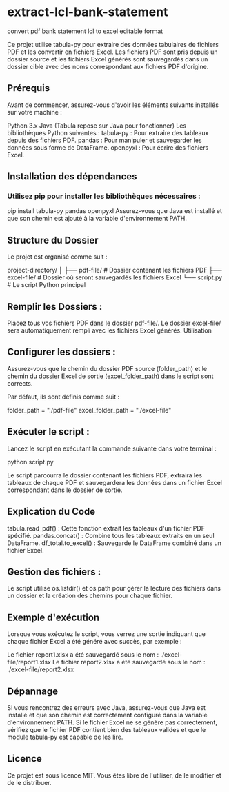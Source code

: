 # extract-lcl-bank-statement
convert pdf bank statement lcl to excel editable format

Ce projet utilise tabula-py pour extraire des données tabulaires de fichiers PDF et les convertir en fichiers Excel. Les fichiers PDF sont pris depuis un dossier source et les fichiers Excel générés sont sauvegardés dans un dossier cible avec des noms correspondant aux fichiers PDF d'origine.

## Prérequis
Avant de commencer, assurez-vous d'avoir les éléments suivants installés sur votre machine :

Python 3.x
Java (Tabula repose sur Java pour fonctionner)
Les bibliothèques Python suivantes :
tabula-py : Pour extraire des tableaux depuis des fichiers PDF.
pandas : Pour manipuler et sauvegarder les données sous forme de DataFrame.
openpyxl : Pour écrire des fichiers Excel.

## Installation des dépendances
### Utilisez pip pour installer les bibliothèques nécessaires :

pip install tabula-py pandas openpyxl
Assurez-vous que Java est installé et que son chemin est ajouté à la variable d'environnement PATH.

## Structure du Dossier
Le projet est organisé comme suit :

project-directory/
│
├── pdf-file/         # Dossier contenant les fichiers PDF
├── excel-file/       # Dossier où seront sauvegardés les fichiers Excel
└── script.py         # Le script Python principal

## Remplir les Dossiers :
Placez tous vos fichiers PDF dans le dossier pdf-file/.
Le dossier excel-file/ sera automatiquement rempli avec les fichiers Excel générés.
Utilisation

## Configurer les dossiers : 
Assurez-vous que le chemin du dossier PDF source (folder_path) et le chemin du dossier Excel de sortie (excel_folder_path) dans le script sont corrects. 

Par défaut, ils sont définis comme suit :

folder_path = "./pdf-file"
excel_folder_path = "./excel-file"

## Exécuter le script : 

Lancez le script en exécutant la commande suivante dans votre terminal :

python script.py

Le script parcourra le dossier contenant les fichiers PDF, extraira les tableaux de chaque PDF et sauvegardera les données dans un fichier Excel correspondant dans le dossier de sortie.

## Explication du Code
tabula.read_pdf() : Cette fonction extrait les tableaux d'un fichier PDF spécifié.
pandas.concat() : Combine tous les tableaux extraits en un seul DataFrame.
df_total.to_excel() : Sauvegarde le DataFrame combiné dans un fichier Excel.

## Gestion des fichiers : 
Le script utilise os.listdir() et os.path pour gérer la lecture des fichiers dans un dossier et la création des chemins pour chaque fichier.

## Exemple d'exécution
Lorsque vous exécutez le script, vous verrez une sortie indiquant que chaque fichier Excel a été généré avec succès, par exemple :


Le fichier report1.xlsx a été sauvegardé sous le nom : ./excel-file/report1.xlsx
Le fichier report2.xlsx a été sauvegardé sous le nom : ./excel-file/report2.xlsx

## Dépannage
Si vous rencontrez des erreurs avec Java, assurez-vous que Java est installé et que son chemin est correctement configuré dans la variable d'environnement PATH.
Si le fichier Excel ne se génère pas correctement, vérifiez que le fichier PDF contient bien des tableaux valides et que le module tabula-py est capable de les lire.

## Licence
Ce projet est sous licence MIT. Vous êtes libre de l'utiliser, de le modifier et de le distribuer.
